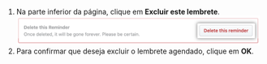 1. Na parte inferior da página, clique em **Excluir este lembrete**. ![Botão de excluir um lembrete agendado](/assets/images/help/settings/scheduled-reminders-delete.png)
1. Para confirmar que deseja excluir o lembrete agendado, clique em **OK**.
